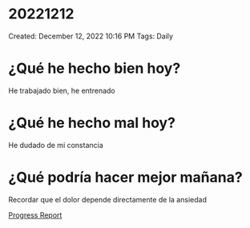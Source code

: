 # 20221212

Created: December 12, 2022 10:16 PM
Tags: Daily

# ¿Qué he hecho bien hoy?

He trabajado bien, he entrenado

# ¿Qué he hecho mal hoy?

He dudado de mi constancia

# ¿Qué podría hacer mejor mañana?

Recordar que el dolor depende directamente de la ansiedad

[Progress Report](Progress%20Report%2014bbd9609acc4700b4a4ff6ee5133208.md)
